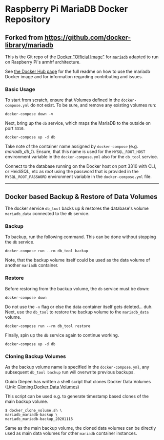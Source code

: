 # Raspberry Pi MariaDB Docker Repository

## Forked from https://github.com/docker-library/mariadb

This is the Git repo of the [Docker "Official Image"](https://github.com/docker-library/official-images#what-are-official-images) for [`mariadb`](https://hub.docker.com/_/mariadb/) adapted to run on Raspberry Pi's armhf architecture. 

See [the Docker Hub page](https://hub.docker.com/_/mariadb/) for the full readme on how to use the mariadb Docker image and for information regarding contributing and issues.

### Basic Usage

To start from scratch, ensure that Volumes defined in the `docker-compose.yml` do not exist. To be sure, and remove any existing volumes run:
```
docker-compose down -v
```
Next, bring up the `db` service, which maps the MariaDB to the outside on port `3310`.
```
docker-compose up -d db
```
Take note of the container name assigned by `docker-compose` (e.g. _mariadb_db_1_). Ensure, that this name is used for the `MYSQL_ROOT_HOST` environment variable in the `docker-compose.yml` also for the `db_tool` service.

Connect to the database running on the Docker host on port 3310 with CLI, or HeidiSQL, etc as _root_ using the password that is provided in the `MYSQL_ROOT_PASSWORD` environment variable in the `docker-compose.yml` file.

---
## Docker based Backup & Restore of Data Volumes
The docker service `db_tool` backs up & restores the database's volume `mariadb_data` connected to the `db` service.
### Backup

To backup, run the following command. This can be done without stopping the `db` service.
```
docker-compose run --rm db_tool backup
```
Note, that the backup volume itself could be used as the data volume of another `mariadb` container.

### Restore
Before restoring from the backup volume, the `db` service must be down:
```
docker-compose down
```
Do not use the `-v` flag or else the data container itself gets deleted... duh.
Next, use the `db_tool` to restore the backup volume to the `mariadb_data` volume.
```
docker-compose run --rm db_tool restore
```
Finally, spin up the `db` service again to continue working.
```
docker-compose up -d db
```
### Cloning Backup Volumes
As the backup volume name is specified in the `docker-compose.yml`, any subsequent `db_tool backup` run will overwrite previous backups.

Guido Diepen has written a shell script that clones Docker Data Volumes (Link: [Cloning Docker Data Volumes](https://www.guidodiepen.nl/2016/05/cloning-docker-data-volumes/))

This script can  be used e.g. to generate timestamp based clones of the main backup volume. 

```
$ docker_clone_volume.sh \
mariadb_mariadb-backup \
mariadb_mariadb-backup_20201115
```
Same as the main backup volume, the cloned data volumes can be directly used as main data volumes for other `mariadb` container instances.